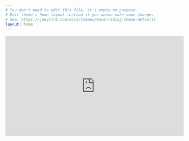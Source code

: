 ```yaml
---
# You don't need to edit this file, it's empty on purpose.
# Edit theme's home layout instead if you wanna make some changes
# See: https://jekyllrb.com/docs/themes/#overriding-theme-defaults
layout: home
---
```

<iframe width="560" height="315" src="https://www.youtube.com/embed/KBeG68k9hRQ" frameborder="0" allowfullscreen></iframe>
